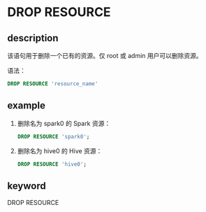 # DROP RESOURCE

## description

该语句用于删除一个已有的资源。仅 root 或 admin 用户可以删除资源。

语法：

```sql
DROP RESOURCE 'resource_name'
```

## example

1. 删除名为 spark0 的 Spark 资源：

    ```SQL
    DROP RESOURCE 'spark0';
    ```

2. 删除名为 hive0 的 Hive 资源：

    ```SQL
    DROP RESOURCE 'hive0';
    ```

## keyword

DROP RESOURCE
